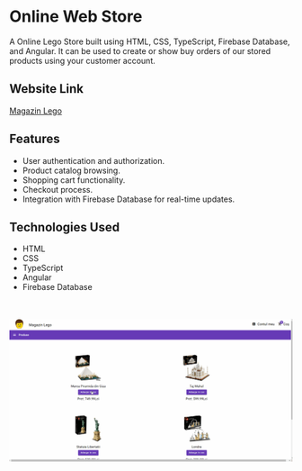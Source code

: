# Online Web Store

A Online Lego Store built using HTML, CSS, TypeScript, Firebase Database, and Angular. 
It can be used to create or show buy orders of our stored products using your customer account.


## Website Link

[Magazin Lego](https://magazindelego.firebaseapp.com/)

## Features

- User authentication and authorization.
- Product catalog browsing.
- Shopping cart functionality.
- Checkout process.
- Integration with Firebase Database for real-time updates.


## Technologies Used

- HTML
- CSS
- TypeScript
- Angular
- Firebase Database
<br>
<br>
<img src="https://raw.githubusercontent.com/RaduCruceat/OnlineWebStore/master/src/assets/StoreWebsite.gif" alt="Website">




